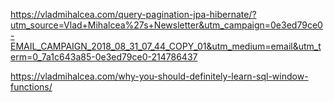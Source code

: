 https://vladmihalcea.com/query-pagination-jpa-hibernate/?utm_source=Vlad+Mihalcea%27s+Newsletter&utm_campaign=0e3ed79ce0-EMAIL_CAMPAIGN_2018_08_31_07_44_COPY_01&utm_medium=email&utm_term=0_7a1c643a85-0e3ed79ce0-214786437


https://vladmihalcea.com/why-you-should-definitely-learn-sql-window-functions/